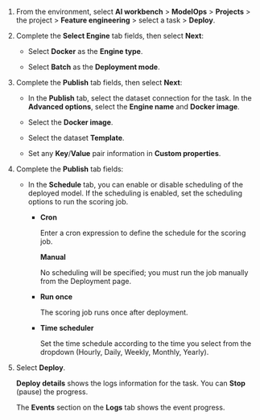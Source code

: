 1.  From the environment, select **AI workbench** > **ModelOps** > **Projects** > the project > **Feature engineering** > select a task > **Deploy**.


1.  Complete the **Select Engine** tab fields, then select **Next**:

    -   Select **Docker** as the **Engine type**.


    -   Select **Batch** as the **Deployment mode**.


1.  Complete the **Publish** tab fields, then select **Next**:

    -   In the **Publish** tab, select the dataset connection for the task. In the **Advanced options**, select the **Engine name** and **Docker image**.


    -   Select the **Docker image**.


    -   Select the dataset **Template**.


    -   Set any **Key**/**Value** pair information in **Custom properties**.


1.  Complete the **Publish** tab fields:

    -   In the **Schedule** tab, you can enable or disable scheduling of the deployed model. If the scheduling is enabled, set the scheduling options to run the scoring job.

        -   **Cron**

            Enter a cron expression to define the schedule for the scoring job.

            **Manual**

            No scheduling will be specified; you must run the job manually from the Deployment page.


        -   **Run once**

            The scoring job runs once after deployment.


        -   **Time scheduler**

            Set the time schedule according to the time you select from the dropdown (Hourly, Daily, Weekly, Monthly, Yearly).


1.  Select **Deploy**.

    **Deploy details** shows the logs information for the task. You can **Stop** (pause) the progress.

    The **Events** section on the **Logs** tab shows the event progress.



